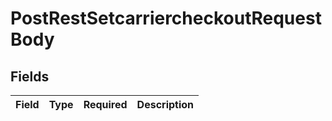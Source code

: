 # PostRestSetcarriercheckoutRequestBody


## Fields

| Field       | Type        | Required    | Description |
| ----------- | ----------- | ----------- | ----------- |
